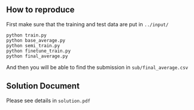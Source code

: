 ## How to reproduce

First make sure that the training and test data are put in `../input/`

```
python train.py
python base_average.py
python semi_train.py
python finetune_train.py
python final_average.py
```

And then you will be able to find the submission in `sub/final_average.csv`

## Solution Document

Please see details in `solution.pdf`


